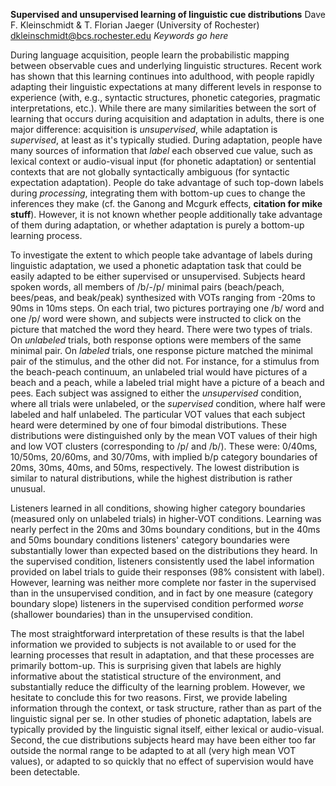 **Supervised and unsupervised learning of linguistic cue distributions**
Dave F. Kleinschmidt & T. Florian Jaeger (University of Rochester)
[dkleinschmidt@bcs.rochester.edu](mailto:dkleinschmidt@bcs.rochester.edu)
_Keywords go here_

During language acquisition, people learn the probabilistic mapping between observable cues and underlying linguistic structures.  Recent work has shown that this learning continues into adulthood, with people rapidly adapting their linguistic expectations at many different levels in response to experience (with, e.g., syntactic structures, phonetic categories, pragmatic interpretations, etc.).  While there are many similarities between the sort of learning that occurs during acquisition and adaptation in adults, there is one major difference: acquisition is _unsupervised_, while adaptation is _supervised_, at least as it's typically studied.  During adaptation, people have many sources of information that _label_ each observed cue value, such as lexical context or audio-visual input (for phonetic adaptation) or sentential contexts that are not globally syntactically ambiguous (for syntactic expectation adaptation).  People do take advantage of such top-down labels during _processing_, integrating them with bottom-up cues to change the inferences they make (cf. the Ganong and Mcgurk effects, **citation for mike stuff**).  However, it is not known whether people additionally take advantage of them during adaptation, or whether adaptation is purely a bottom-up learning process.

To investigate the extent to which people take advantage of labels during linguistic adaptation, we used a phonetic adaptation task that could be easily adapted to be either supervised or unsupervised.  Subjects heard spoken words, all members of /b/-/p/ minimal pairs (beach/peach, bees/peas, and beak/peak) synthesized with VOTs ranging from -20ms to 90ms in 10ms steps.  On each trial, two pictures portraying one /b/ word and one /p/ word were shown, and subjects were instructed to click on the picture that matched the word they heard.  There were two types of trials.  On _unlabeled_ trials, both response options were members of the same minimal pair.  On _labeled_ trials, one response picture matched the minimal pair of the stimulus, and the other did not.  For instance, for a stimulus from the beach-peach continuum, an unlabeled trial would have pictures of a beach and a peach, while a labeled trial might have a picture of a beach and pees.  Each subject was assigned to either the _unsupervised_ condition, where all trials were unlabeled, or the _supervised_ condition, where half were labeled and half unlabeled.  The particular VOT values that each subject heard were determined by one of four bimodal distributions.  These distributions were distinguished only by the mean VOT values of their high and low VOT clusters (corresponding to /p/ and /b/).  These were: 0/40ms, 10/50ms, 20/60ms, and 30/70ms, with implied b/p category boundaries of 20ms, 30ms, 40ms, and 50ms, respectively.  The lowest distribution is similar to natural distributions, while the highest distribution is rather unusual.

Listeners learned in all conditions, showing higher category boundaries (measured only on unlabeled trials) in higher-VOT conditions.  Learning was nearly perfect in the 20ms and 30ms boundary conditions, but in the 40ms and 50ms boundary conditions listeners' category boundaries were substantially lower than expected based on the distributions they heard.  In the supervised condition, listeners consistently used the label information provided on label trials to guide their responses (98% consistent with label).  However, learning was neither more complete nor faster in the supervised than in the unsupervised condition, and in fact by one measure (category boundary slope) listeners in the supervised condition performed _worse_ (shallower boundaries) than in the unsupervised condition.

The most straightforward interpretation of these results is that the label information we provided to subjects is not available to or used for the learning processes that result in adaptation, and that these processes are primarily bottom-up.  This is surprising given that labels are highly informative about the statistical structure of the environment, and substantially reduce the difficulty of the learning problem.  However, we hesitate to conclude this for two reasons.  First, we provide labeling information through the context, or task structure, rather than as part of the linguistic signal per se.  In other studies of phonetic adaptation, labels are typically provided by the linguistic signal itself, either lexical or audio-visual.  Second, the cue distributions subjects heard may have been either too far outside the normal range to be adapted to at all (very high mean VOT values), or adapted to so quickly that no effect of supervision would have been detectable.
